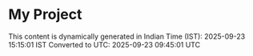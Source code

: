 # My Project

This content is dynamically generated in Indian Time (IST): 2025-09-23 15:15:01 IST
Converted to UTC: 2025-09-23 09:45:01 UTC

